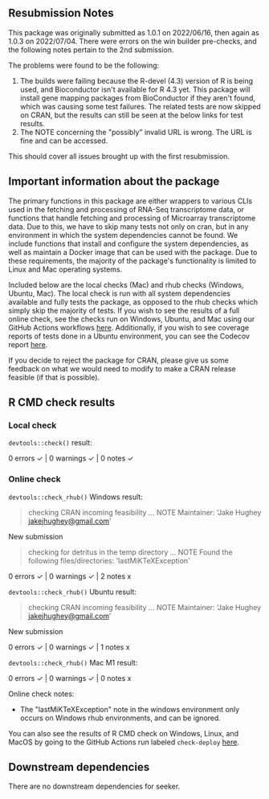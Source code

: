 ## Resubmission Notes

This package was originally submitted as 1.0.1 on 2022/06/16, then again as 1.0.3 on 2022/07/04. There were errors on the win builder pre-checks, and the following notes pertain to the 2nd submission.

The problems were found to be the following:

1. The builds were failing because the R-devel (4.3) version of R is being used, and Bioconductor isn't available for R 4.3 yet. This package will install gene mapping packages from BioConductor if they aren't found, which was causing some test failures. The related tests are now skipped on CRAN, but the results can still be seen at the below links for test results.
2. The NOTE concerning the "possibly" invalid URL is wrong. The URL is fine and can be accessed.

This should cover all issues brought up with the first resubmission.

## Important information about the package

The primary functions in this package are either wrappers to various CLIs used in the fetching and processing of RNA-Seq transcriptome data, or functions that handle fetching and processing of Microarray transcriptome data. Due to this, we have to skip many tests not only on cran, but in any environment in which the system dependencies cannot be found. We include functions that install and configure the system dependencies, as well as maintain a Docker image that can be used with the package. Due to these requirements, the majority of the package's functionality is limited to Linux and Mac operating systems.

Included below are the local checks (Mac) and rhub checks (Windows, Ubuntu, Mac). The local check is run with all system dependencies available and fully tests the package, as opposed to the rhub checks which simply skip the majority of tests. If you wish to see the results of a full online check, see the checks run on Windows, Ubuntu, and Mac using our GitHub Actions workflows [here](https://github.com/hugheylab/seeker/actions). Additionally, if you wish to see coverage reports of tests done in a Ubuntu environment, you can see the Codecov report [here](https://app.codecov.io/gh/hugheylab/seeker).

If you decide to reject the package for CRAN, please give us some feedback on what we would need to modify to make a CRAN release feasible (if that is possible).

## R CMD check results

### Local check
`devtools::check()` result:

  0 errors ✓ | 0 warnings ✓ | 0 notes ✓

### Online check
`devtools::check_rhub()` Windows result:

  > checking CRAN incoming feasibility ... NOTE
  Maintainer: 'Jake Hughey <jakejhughey@gmail.com>'

  New submission

  > checking for detritus in the temp directory ... NOTE
  Found the following files/directories:
    'lastMiKTeXException'

  0 errors ✓ | 0 warnings ✓ | 2 notes x
  

`devtools::check_rhub()` Ubuntu result:

  > checking CRAN incoming feasibility ... NOTE
  Maintainer: ‘Jake Hughey <jakejhughey@gmail.com>’
  
  New submission

  0 errors ✓ | 0 warnings ✓ | 1 notes x
  

`devtools::check_rhub()` Mac M1 result:

  0 errors ✓ | 0 warnings ✓ | 0 notes x

Online check notes:
  - The "lastMiKTeXException" note in the windows environment only occurs on Windows rhub environments, and can be ignored.

You can also see the results of R CMD check on Windows, Linux, and MacOS by going to the GitHub Actions run labeled `check-deploy` [here](https://github.com/hugheylab/seeker/actions).

## Downstream dependencies
There are no downstream dependencies for seeker.